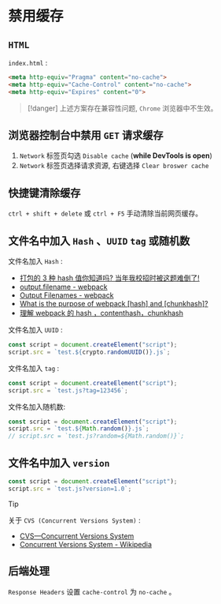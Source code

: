 # 禁用缓存

## `HTML`

`index.html` :

```html
<meta http-equiv="Pragma" content="no-cache">
<meta http-equiv="Cache-Control" content="no-cache">
<meta http-equiv="Expires" content="0">
```

> [!danger]
> 上述方案存在兼容性问题,  `Chrome` 浏览器中不生效。

## 浏览器控制台中禁用 `GET` 请求缓存

1. `Network` 标签页勾选 `Disable cache` (**while DevTools is open**)
2. `Network` 标签页选择请求资源, 右键选择 `Clear broswer cache`

## 快捷键清除缓存

`ctrl + shift + delete` 或 `ctrl + F5` 手动清除当前网页缓存。

## 文件名中加入 `Hash` 、`UUID` `tag` 或随机数

文件名加入 `Hash` :

- [打包的 3 种 hash 值你知道吗? 当年我校招时被这题难倒了!](https://juejin.cn/post/7060688758370205733)
- [output.filename - webpack](https://webpack.js.org/configuration/output/#outputfilename)
- [Output Filenames - webpack](https://webpack.js.org/guides/caching/#output-filenames)
- [What is the purpose of webpack [hash] and [chunkhash]?](https://stackoverflow.com/questions/35176489/what-is-the-purpose-of-webpack-hash-and-chunkhash)
- [理解 webpack 的 hash ，contenthash，chunkhash](https://xinyuehtx.github.io/post/%E7%90%86%E8%A7%A3webpack%E4%B8%8D%E5%90%8Chash%E5%80%BC%E7%9A%84%E4%BD%9C%E7%94%A8.html)

文件名加入 `UUID` :

```js
const script = document.createElement("script");
script.src = `test.${crypto.randomUUID()}.js`;
```

文件名加入 `tag` :

```js
const script = document.createElement("script");
script.src = `test.js?tag=123456`;
```

文件名加入随机数:

```js
const script = document.createElement("script");
script.src = `test.${Math.random()}.js`;
// script.src = `test.js?random=${Math.random()}`;
```

## 文件名中加入 `version`

```js
const script = document.createElement("script");
script.src = `test.js?version=1.0`;
```

> [!tip]
> 关于 `CVS (Concurrent Versions System)` :
> 
> - [CVS—Concurrent Versions System](https://www.gnu.org/software/trans-coord/manual/cvs/cvs.html)
> - [Concurrent Versions System - Wikipedia](https://en.wikipedia.org/wiki/Concurrent_Versions_System)

## 后端处理

`Response Headers` 设置 `cache-control` 为 `no-cache` 。
